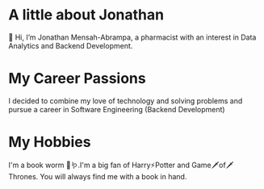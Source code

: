 # A little about Jonathan
👋 Hi, I’m Jonathan Mensah-Abrampa, a pharmacist with an interest in Data Analytics and Backend Development.

# My Career Passions
I decided to combine my love of technology and solving problems and pursue a career in Software Engineering (Backend Development)

# My Hobbies
I'm a book worm 📕🪱.I'm a big fan of Harry⚡️Potter and Game🗡️of🗡️Thrones. You will always find me with a book in hand.
